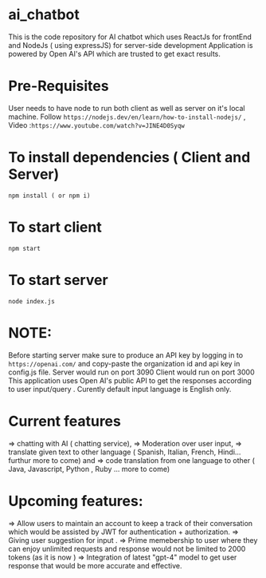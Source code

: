 # ai_chatbot

This is the code repository for AI chatbot which uses ReactJs for frontEnd and NodeJs ( using expressJS) for server-side development
Application is powered by Open AI's API which are trusted to get exact results.

# Pre-Requisites

User needs to have node to run both client as well as server on it's local machine.
Follow `https://nodejs.dev/en/learn/how-to-install-nodejs/` , Video :`https://www.youtube.com/watch?v=JINE4D0Syqw`

# To install dependencies ( Client and Server)

`npm install ( or npm i)`

# To start client

`npm start`

# To start server

`node index.js`

# NOTE:

Before starting server make sure to produce an API key by logging in to `https://openai.com/` and copy-paste the organization id and api key in config.js file.
Server would run on port 3090
Client would run on port 3000
This application uses Open AI's public API to get the responses according to user input/query .
Curently default input language is English only.

# Current features

=> chatting with AI ( chatting service),
=> Moderation over user input,
=> translate given text to other language ( Spanish, Italian, French, Hindi... furthur more to come) and
=> code translation from one language to other ( Java, Javascript, Python , Ruby ... more to come)

# Upcoming features:

=> Allow users to maintain an account to keep a track of their conversation which would be assisted by JWT for authentication + authorization.
=> Giving user suggestion for input .
=> Prime memebership to user where they can enjoy unlimited requests and response would not be limited to 2000 tokens (as it is now )
=> Integration of latest "gpt-4" model to get user response that would be more accurate and effective.
